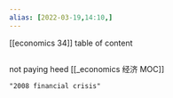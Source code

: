 ```yaml
---
alias: [2022-03-19,14:10,]
---
```

[[economics 34]]
table of content
```toc
```

not paying heed
[[_economics 经济 MOC]]
```query
"2008 financial crisis"
```